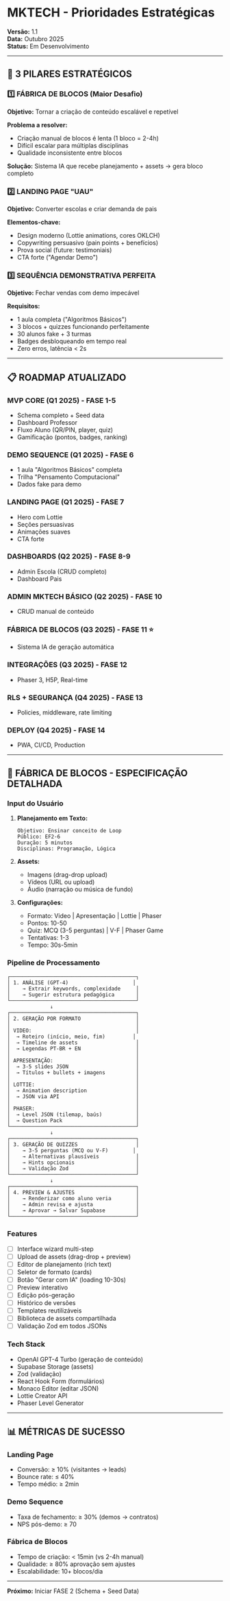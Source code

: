 # MKTECH - Prioridades Estratégicas

**Versão:** 1.1  
**Data:** Outubro 2025  
**Status:** Em Desenvolvimento

---

## 🎯 3 PILARES ESTRATÉGICOS

### 1️⃣ FÁBRICA DE BLOCOS (Maior Desafio)
**Objetivo:** Tornar a criação de conteúdo escalável e repetível

**Problema a resolver:**
- Criação manual de blocos é lenta (1 bloco = 2-4h)
- Difícil escalar para múltiplas disciplinas
- Qualidade inconsistente entre blocos

**Solução:** Sistema IA que recebe planejamento + assets → gera bloco completo

### 2️⃣ LANDING PAGE "UAU"
**Objetivo:** Converter escolas e criar demanda de pais

**Elementos-chave:**
- Design moderno (Lottie animations, cores OKLCH)
- Copywriting persuasivo (pain points + benefícios)
- Prova social (future: testimoniais)
- CTA forte ("Agendar Demo")

### 3️⃣ SEQUÊNCIA DEMONSTRATIVA PERFEITA
**Objetivo:** Fechar vendas com demo impecável

**Requisitos:**
- 1 aula completa ("Algoritmos Básicos")
- 3 blocos + quizzes funcionando perfeitamente
- 30 alunos fake + 3 turmas
- Badges desbloqueando em tempo real
- Zero erros, latência < 2s

---

## 📋 ROADMAP ATUALIZADO

### **MVP CORE** (Q1 2025) - FASE 1-5
- Schema completo + Seed data
- Dashboard Professor
- Fluxo Aluno (QR/PIN, player, quiz)
- Gamificação (pontos, badges, ranking)

### **DEMO SEQUENCE** (Q1 2025) - FASE 6
- 1 aula "Algoritmos Básicos" completa
- Trilha "Pensamento Computacional"
- Dados fake para demo

### **LANDING PAGE** (Q1 2025) - FASE 7
- Hero com Lottie
- Seções persuasivas
- Animações suaves
- CTA forte

### **DASHBOARDS** (Q2 2025) - FASE 8-9
- Admin Escola (CRUD completo)
- Dashboard Pais

### **ADMIN MKTECH BÁSICO** (Q2 2025) - FASE 10
- CRUD manual de conteúdo

### **FÁBRICA DE BLOCOS** (Q3 2025) - FASE 11 ⭐
- Sistema IA de geração automática

### **INTEGRAÇÕES** (Q3 2025) - FASE 12
- Phaser 3, H5P, Real-time

### **RLS + SEGURANÇA** (Q4 2025) - FASE 13
- Policies, middleware, rate limiting

### **DEPLOY** (Q4 2025) - FASE 14
- PWA, CI/CD, Production

---

## 🤖 FÁBRICA DE BLOCOS - ESPECIFICAÇÃO DETALHADA

### **Input do Usuário**

1. **Planejamento em Texto:**
   ```
   Objetivo: Ensinar conceito de Loop
   Público: EF2-6
   Duração: 5 minutos
   Disciplinas: Programação, Lógica
   ```

2. **Assets:**
   - Imagens (drag-drop upload)
   - Vídeos (URL ou upload)
   - Áudio (narração ou música de fundo)

3. **Configurações:**
   - Formato: Video | Apresentação | Lottie | Phaser
   - Pontos: 10-50
   - Quiz: MCQ (3-5 perguntas) | V-F | Phaser Game
   - Tentativas: 1-3
   - Tempo: 30s-5min

### **Pipeline de Processamento**

```
┌─────────────────────────────────────────┐
│ 1. ANÁLISE (GPT-4)                     │
│    → Extrair keywords, complexidade     │
│    → Sugerir estrutura pedagógica       │
└─────────────────────────────────────────┘
              ↓
┌─────────────────────────────────────────┐
│ 2. GERAÇÃO POR FORMATO                  │
│                                         │
│ VIDEO:                                  │
│  → Roteiro (início, meio, fim)         │
│  → Timeline de assets                   │
│  → Legendas PT-BR + EN                  │
│                                         │
│ APRESENTAÇÃO:                           │
│  → 3-5 slides JSON                      │
│  → Títulos + bullets + imagens          │
│                                         │
│ LOTTIE:                                 │
│  → Animation description                │
│  → JSON via API                         │
│                                         │
│ PHASER:                                 │
│  → Level JSON (tilemap, baús)           │
│  → Question Pack                        │
└─────────────────────────────────────────┘
              ↓
┌─────────────────────────────────────────┐
│ 3. GERAÇÃO DE QUIZZES                   │
│    → 3-5 perguntas (MCQ ou V-F)        │
│    → Alternativas plausíveis            │
│    → Hints opcionais                    │
│    → Validação Zod                      │
└─────────────────────────────────────────┘
              ↓
┌─────────────────────────────────────────┐
│ 4. PREVIEW & AJUSTES                    │
│    → Renderizar como aluno veria        │
│    → Admin revisa e ajusta              │
│    → Aprovar → Salvar Supabase          │
└─────────────────────────────────────────┘
```

### **Features**

- [ ] Interface wizard multi-step
- [ ] Upload de assets (drag-drop + preview)
- [ ] Editor de planejamento (rich text)
- [ ] Seletor de formato (cards)
- [ ] Botão "Gerar com IA" (loading 10-30s)
- [ ] Preview interativo
- [ ] Edição pós-geração
- [ ] Histórico de versões
- [ ] Templates reutilizáveis
- [ ] Biblioteca de assets compartilhada
- [ ] Validação Zod em todos JSONs

### **Tech Stack**

- OpenAI GPT-4 Turbo (geração de conteúdo)
- Supabase Storage (assets)
- Zod (validação)
- React Hook Form (formulários)
- Monaco Editor (editar JSON)
- Lottie Creator API
- Phaser Level Generator

---

## 📊 MÉTRICAS DE SUCESSO

### Landing Page
- Conversão: ≥ 10% (visitantes → leads)
- Bounce rate: ≤ 40%
- Tempo médio: ≥ 2min

### Demo Sequence
- Taxa de fechamento: ≥ 30% (demos → contratos)
- NPS pós-demo: ≥ 70

### Fábrica de Blocos
- Tempo de criação: < 15min (vs 2-4h manual)
- Qualidade: ≥ 80% aprovação sem ajustes
- Escalabilidade: 10+ blocos/dia

---

**Próximo:** Iniciar FASE 2 (Schema + Seed Data)




